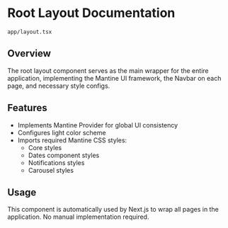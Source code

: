# Root Layout Documentation
`app/layout.tsx`

## Overview
The root layout component serves as the main wrapper for the entire application, implementing the Mantine UI framework, the Navbar on each page, and necessary style configs.

## Features
- Implements Mantine Provider for global UI consistency
- Configures light color scheme
- Imports required Mantine CSS styles:
  - Core styles
  - Dates component styles
  - Notifications styles
  - Carousel styles

## Usage
This component is automatically used by Next.js to wrap all pages in the application. No manual implementation required.
